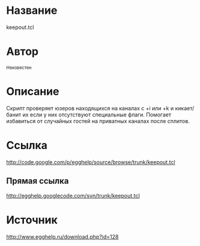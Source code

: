 # Название #
keepout.tcl


# Автор #
<sup>Неизвестен</sup>


# Описание #
Скрипт проверяет юзеров находящихся на каналах с +i или +k и кикает/банит их если у них отсутствуют специальные флаги. Помогает избавиться от случайных гостей на приватных каналах после сплитов.


# Ссылка #
http://code.google.com/p/egghelp/source/browse/trunk/keepout.tcl

## Прямая ссылка ##
http://egghelp.googlecode.com/svn/trunk/keepout.tcl


# Источник #
http://www.egghelp.ru/download.php?id=128
